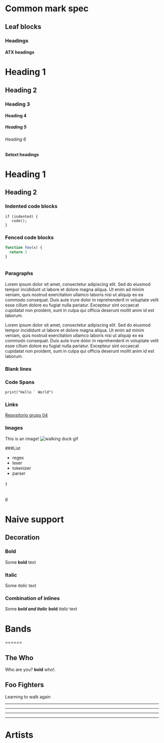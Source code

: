 # Common mark spec

## Leaf blocks

### Headings

#### ATX headings

# Heading 1

## Heading 2

### Heading 3

#### Heading 4

##### Heading 5

###### Heading 6

#### Setext headings

Heading 1
=========

Heading 2
---------

### Indented code blocks

    if (indented) {
       code();
    }

### Fenced code blocks

```javascript
function foo(x) {
  return 3
}
```

```javascript

```

### Paragraphs

Lorem ipsum dolor sit amet, consectetur adipiscing elit. Sed do eiusmod tempor incididunt ut labore et
dolore magna aliqua. Ut enim ad minim veniam, quis nostrud exercitation ullamco laboris nisi ut aliquip ex
ea commodo consequat. Duis aute irure dolor in reprehenderit in voluptate velit esse cillum dolore eu
fugiat nulla pariatur. Excepteur sint occaecat cupidatat non proident, sunt in culpa qui officia deserunt
mollit anim id est laborum.

Lorem ipsum dolor sit amet, consectetur adipiscing elit. Sed do eiusmod tempor incididunt ut labore et
dolore magna aliqua. Ut enim ad minim veniam, quis nostrud exercitation ullamco laboris nisi ut aliquip ex
ea commodo consequat. Duis aute irure dolor in reprehenderit in voluptate velit esse cillum dolore eu
fugiat nulla pariatur. Excepteur sint occaecat cupidatat non proident, sunt in culpa qui officia deserunt
mollit anim id est laborum.

### Blank lines

### Code Spans
`` print("Hello ` World") ``

### Links
[Repositorio grupo 04](https://github.com/IIC3585-2024/functional-js-group-04 "Repositorio")

### Images
This is an image! ![walking duck gif](https://media1.tenor.com/m/7zKZuIk31GEAAAAC/bird-dance.gif "Duck")

###List
+ regex 
+ lexer
+ tokenizer
+ parser


###### 1

###### 6


# Naive support

## Decoration

### Bold

Some **bold** text

### Italic

Some *italic* text

### Combination of inlines

Some ***bold and italic*** **bold** *italic* text

# Bands

======

## The Who

Who are you? **bold** who!.

Foo Fighters
------------

Learning to walk again


---
***
___
   - - -

Artists
=======

